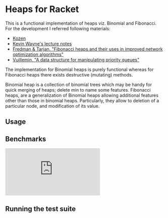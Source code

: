 Heaps for Racket
====

This is a functional implementation of heaps viz. Binomial and Fibonacci. For the development I referred following materials:
* [Kozen](http://www.amazon.com/Analysis-Algorithms-Monographs-Computer-Science/dp/0387976876) 
* [Kevin Wayne's lecture notes](http://www.cs.princeton.edu/~wayne/teaching/fibonacci-heap.pdf)
* [Fredman & Tarjan. "Fibonacci heaps and their uses in improved network optimization algorithms"](http://www.cs.princeton.edu/courses/archive/fall03/cs528/handouts/fibonacci%20heaps.pdf)
* [Vuillemin, "A data structure for manipulating priority queues"](http://www.cl.cam.ac.uk/teaching/1011/AlgorithII/1978-Vuillemin-queues.pdf)

The implementation for Binomial heaps is purely functional whereas for Fibonacci heaps there exists destructive (mutating) methods.

Binomial heap is a collection of binomial trees which may be handy for quick merging of heaps; delete min to name some features. Fibonacci heaps, are a generalization of Binomial heaps allowing additional features other than those in binomial heaps. Particularly, they allow to deletion of a particular node, and modification of its value. 

Usage
----


Benchmarks
----
![Binomial](https://www.dropbox.com/s/55lgcn7dh6z7833/binary_100_5000_50_50.pdf) 

Running the test suite 
----






